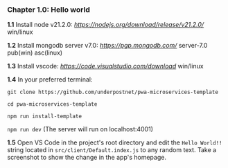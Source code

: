 ### Chapter 1.0: Hello world

**1.1** Install node v21.2.0: *https://nodejs.org/download/release/v21.2.0/* win/linux

**1.2** Install mongodb server v7.0: *https://pgp.mongodb.com/* server-7.0 pub(win) asc(linux)

**1.3** Install vscode: *https://code.visualstudio.com/download* win/linux

**1.4** In your preferred terminal:

`git clone https://github.com/underpostnet/pwa-microservices-template`

`cd pwa-microservices-template`

`npm run install-template`

`npm run dev` (The server will run on localhost:4001)

**1.5** Open VS Code in the project's root directory and edit the `Hello World!!` string located in `src/client/Default.index.js` to any random text. Take a screenshot to show the change in the app's homepage.
